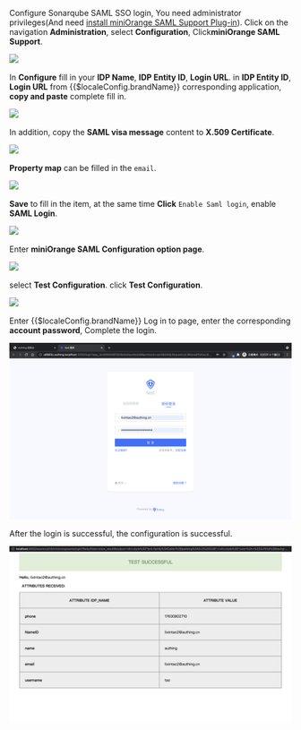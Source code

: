 <IntegrationDetailCard title="Configure Sonarqube SSO Log in">

Configure Sonarqube SAML SSO login, You need administrator privileges(And need [install miniOrange SAML Support Plug-in](<https://www.miniorange.com/sonarqube-single-sign-on-(sso)#:~:text=SonarQube%20Single%20Sign%20On%20%28SSO%29%20Plugin%20SAML%20Single,securely%20authenticate%20the%20user%20to%20the%20SonarQube%20application.>)). Click on the navigation **Administration**, select **Configuration**, Click**miniOrange SAML Support**.

![](~@imagesZhCn/integration/sonarqube/2-1.png)

In **Configure** fill in your **IDP Name**, **IDP Entity ID**, **Login URL**. in **IDP Entity ID**, **Login URL** from {{$localeConfig.brandName}} corresponding application, **copy and paste** complete fill in.

![](~@imagesZhCn/integration/sonarqube/2-2.png)

In addition, copy the **SAML visa message** content to **X.509 Certificate**.

![](~@imagesZhCn/integration/sonarqube/2-3.png)

**Property map** can be filled in the `email`.

![](~@imagesZhCn/integration/sonarqube/2-4.png)

**Save** to fill in the item, at the same time **Click** `Enable Saml login`, enable **SAML Login**.

![](~@imagesZhCn/integration/sonarqube/2-5.png)

Enter **miniOrange SAML Configuration option page**.

![](~@imagesZhCn/integration/sonarqube/2-1.png)

select **Test Configuration**. click **Test Configuration**.

![](~@imagesZhCn/integration/sonarqube/2-6.png)

Enter {{$localeConfig.brandName}} Log in to page, enter the corresponding **account password**, Complete the login.

<img src="../../images/integration/sonarqube/2-7.png" class="md-img-padding" />

After the login is successful, the configuration is successful.

<img src="../../images/integration/sonarqube/2-8.png" class="md-img-padding" />

</IntegrationDetailCard>

